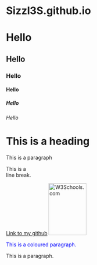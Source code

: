# Sizzl3S.github.io

<html lang="en-AU">
<body>
  <h1>Hello</h1>
  <h2>Hello</h2>
  <h3>Hello</h3>
  <h4>Hello</h4>
  <h5>Hello</h5>
  <h6>Hello</h6>
</body>
<body>
  
<h1>This is a heading</h1>
<p>This is a paragraph</p>
<p>This is a <br> line break.</p>
<a href="github.com/Sizzl3S">Link to my github</a>
<img src="w3schools.jpg" alt="W3Schools.com" width="104" height="142">
<p style="color:blue;">This is a coloured paragraph.</p>
<p title="I'm a tooltip">This is a paragraph.</p>

</body>

</html>

